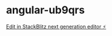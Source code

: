 # angular-ub9qrs

[Edit in StackBlitz next generation editor ⚡️](https://stackblitz.com/~/github.com/ramanarendra/angular-ub9qrs)